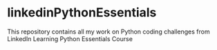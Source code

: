 # linkedinPythonEssentials
 This repository contains all my work on Python coding challenges from LinkedIn Learning Python Essentials Course
